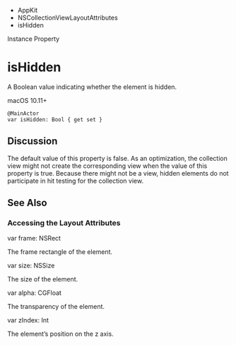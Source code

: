 

- AppKit
- NSCollectionViewLayoutAttributes
-  isHidden 

Instance Property

# isHidden

A Boolean value indicating whether the element is hidden.

macOS 10.11+

``` source
@MainActor
var isHidden: Bool { get set }
```

## Discussion

The default value of this property is false. As an optimization, the collection view might not create the corresponding view when the value of this property is true. Because there might not be a view, hidden elements do not participate in hit testing for the collection view.

## See Also

### Accessing the Layout Attributes

var frame: NSRect

The frame rectangle of the element.

var size: NSSize

The size of the element.

var alpha: CGFloat

The transparency of the element.

var zIndex: Int

The element’s position on the z axis.


